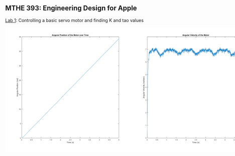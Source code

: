 ## MTHE 393: Engineering Design for Apple

[Lab 1](Lab1/): Controlling a basic servo motor and finding K and tao values

<div style="display: flex;">
  <img src="Lab1/lab1_group2/AngularPosition.png" alt="Angular Position Graph" width="400"/>
  <img src="Lab1/lab1_group2/AngularVelocityofMotor.png" alt="Angular Velocity Graph" width="400"/>
</div>
